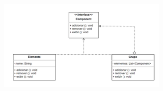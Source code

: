![](https://github.com/Pedrolucasrd/Bertoti/blob/88694e667e976e536e4be9391668c0294eb4a0d2/padroesProjetos/imagens/Composit.PNG)
